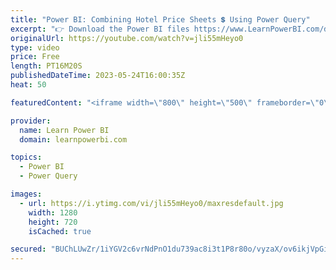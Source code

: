 ```yaml
---
title: "Power BI: Combining Hotel Price Sheets 💲 Using Power Query"
excerpt: "👉 Download the Power BI files https://www.LearnPowerBI.com/download 👉 Ask Power BI Questions: https://www.LearnPowerBI.com/question 👉 Get Power BI Training: https://www.LearnPowerBI.com/training 👉 Get Power Advance BI Training: https://www.LearnPowerBI.com/advance  ================================"
originalUrl: https://youtube.com/watch?v=jli55mHeyo0
type: video
price: Free
length: PT16M20S
publishedDateTime: 2023-05-24T16:00:35Z
heat: 50

featuredContent: "<iframe width=\"800\" height=\"500\" frameborder=\"0\" src=\"https://www.youtube.com/embed/jli55mHeyo0\" allow=\"accelerometer; autoplay; encrypted-media; gyroscope; picture-in-picture\" allowfullscreen></iframe>"

provider:
  name: Learn Power BI
  domain: learnpowerbi.com

topics:
  - Power BI
  - Power Query

images:
  - url: https://i.ytimg.com/vi/jli55mHeyo0/maxresdefault.jpg
    width: 1280
    height: 720
    isCached: true

secured: "BUChLUwZr/1iYGV2c6vrNdPnO1du739ac8i3t1P8r80o/vyzaX/ov6ikjVpGiizSxSU75zqgkhJme8N0eBgc9zGds3wIg6nQdyXHBYeUSXkokf7FaTJh8Zg4YNks8nebEJTJB1GmMc9jnIldYOSI7TA65G9HysdZcT09aKoM1KqndY923LjfFJLIOOfLwx6tGu1t1jSAPBxdBZii1pNNhhGOrN/5QSe364X69BFODLjgl5y4QAPiGn54qkChk8+8iJJcxuCMtQPrRx96XwKqS8NXi/R2Jq9S9pxJMLlwYa5daXT8lvtbUAToGWobBvv14N3oQFtxhuLwGoQhoV8atk7GuaMrSLsVgViY1XzOzHhXDLcpuUQXR8B4oLY+VQmAyMIJTPWl05kgwwVIjU2LqzL55O58VqehOVT8Nok7ldg=;997r9LBMzWo6VDk5+Kge/Q=="
---
```


